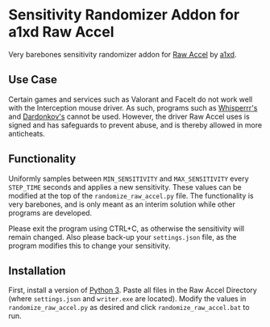 # Sensitivity Randomizer Addon for a1xd Raw Accel
Very barebones sensitivity randomizer addon for [Raw Accel](https://github.com/a1xd/rawaccel) by [a1xd](https://github.com/a1xd).

## Use Case
Certain games and services such as Valorant and FaceIt do not work well with the Interception mouse driver.  As such, programs such as [Whisperrr's](https://github.com/Whisperrr/SensitivityRandomizer) and [Dardonkov's](https://github.com/dardonkov/Random-Sens) cannot be used.  However, the driver Raw Accel uses is signed and has safeguards to prevent abuse, and is thereby allowed in more anticheats.

## Functionality
Uniformly samples between `MIN_SENSITIVITY` and `MAX_SENSITIVITY` every `STEP_TIME` seconds and applies a new sensitivity.  These values can be modified at the top of the `randomize_raw_accel.py` file.  The functionality is very barebones, and is only meant as an interim solution while other programs are developed.

Please exit the program using CTRL+C, as otherwise the sensitivity will remain changed.  Also please back-up your `settings.json` file, as the program modifies this to change your sensitivity.

## Installation
First, install a version of [Python 3](https://www.python.org/downloads/).  Paste all files in the Raw Accel Directory (where `settings.json` and `writer.exe` are located).  Modify the values in `randomize_raw_accel.py` as desired and click `randomize_raw_accel.bat` to run.
